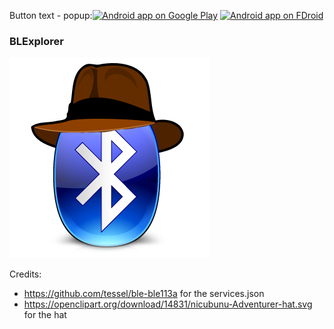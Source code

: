 Button text - popup:[![Android app on Google Play](http://ligi.de/img/play_badge.png)](https://play.google.com/store/apps/details?id=org.ligi.blexplorer)
[![Android app on FDroid](http://ligi.de/img/fdroid_badge.png)](https://f-droid.org/repository/browse/?fdid=org.ligi.blexplorer)

### BLExplorer ###

![](art/icon.png)

Credits:
* https://github.com/tessel/ble-ble113a for the services.json
* https://openclipart.org/download/14831/nicubunu-Adventurer-hat.svg for the hat
